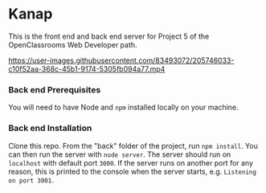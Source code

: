 # Kanap #

This is the front end and back end server for Project 5 of the OpenClassrooms Web Developer path.



https://user-images.githubusercontent.com/83493072/205746033-c10f52aa-368c-45b1-9174-5305fb094a77.mp4



### Back end Prerequisites ###

You will need to have Node and `npm` installed locally on your machine.

### Back end Installation ###

Clone this repo. From the "back" folder of the project, run `npm install`. You 
can then run the server with `node server`. 
The server should run on `localhost` with default port `3000`. If the
server runs on another port for any reason, this is printed to the
console when the server starts, e.g. `Listening on port 3001`.
